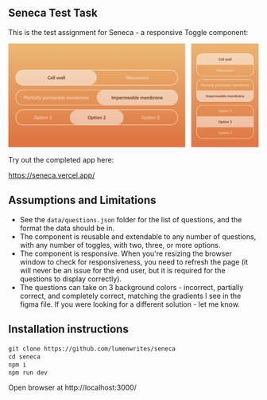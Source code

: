 ## Seneca Test Task
This is the test assignment for Seneca - a responsive Toggle component:

![](https://github.com/lumenwrites/seneca/blob/main/assets/toggles-screenshot.png)

Try out the completed app here:

https://seneca.vercel.app/

## Assumptions and Limitations
- See the `data/questions.json` folder for the list of questions, and the format the data should be in.
- The component is reusable and extendable to any number of questions, with any number of toggles, with two, three, or more options.
- The component is responsive. When you're resizing the browser window to check for responsiveness, you need to refresh the page (it will never be an issue for the end user, but it is required for the questions to display correctly).
- The questions can take on 3 background colors - incorrect, partially correct, and completely correct, matching the gradients I see in the figma file. If you were looking for a different solution - let me know.

## Installation instructions
```
git clone https://github.com/lumenwrites/seneca
cd seneca
npm i
npm run dev
```
Open browser at http://localhost:3000/
